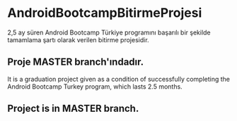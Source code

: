 # AndroidBootcampBitirmeProjesi
2,5 ay süren Android Bootcamp Türkiye programını başarılı bir şekilde tamamlama şartı olarak verilen bitirme projesidir.

## Proje MASTER branch'ındadır.

It is a graduation project given as a condition of successfully completing the Android Bootcamp Turkey program, which lasts 2.5 months.

## Project is in MASTER branch.
